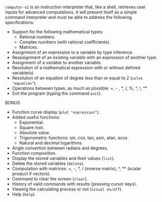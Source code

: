 `computor-v2` is an instruction interpreter that, like a shell, retrieves user inputs for advanced computations. It will present itself as a simple command interpreter and must be able to address the following specifications:

- Support for the following mathematical types:
  - Rational numbers.
  - Complex numbers (with rational coefficients).
  - Matrices.
- Assignment of an expression to a variable by type inference.
- Reassignment of an existing variable with an expression of another type.
- Assignment of a variable to another variable.
- Resolution of a mathematical expression with or without defined variable(s)
- Resolution of an equation of degree less than or equal to 2 (`solve "equation"`).
- Operations between types, as much as possible: +, - , *, /, %, ^, !, **
- Exit the program (typing the command `exit`).


BONUS
- Function curve display (`plot "expression"`).
- Added useful functions:
	- Exponential.
	- Square root.
	- Absolute value.
	- Trigonometric functions: sin, cos, tan, asin, atan, acos.
	- Natural and decimal logarithms.
- Angle convertion between radians and degrees.
- Function composition.
- Display the stored variables and their values (`list`).
- Delete the stored variables (`delete`).
- Computation with matrices: +, -, *, / (inverse matrix), ^, ** (scalar product if vectors).
- Command to clear the screen (`clear`).
- History of valid commands with results (pressing cursor keys).
- Viewing the calculating process or not (`visual on/off`).
- Help (`help`).

